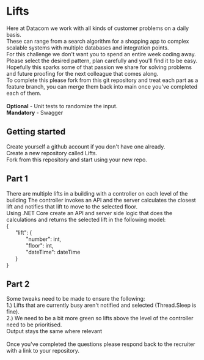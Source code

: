 # Lifts
Here at Datacom we work with all kinds of customer problems on a daily basis. 
<br />
These can range from a search algorithm for a shopping app to complex scalable systems with multiple databases and integration points. 
<br />
For this challenge we don't want you to spend an entire week coding away. Please select the desired pattern, plan carefully and you'll find it to be easy.
<br />
Hopefully this sparks some of that passion we share for solving problems and future proofing for the next colleague that comes along. 
<br />
To complete this please fork from this git repository and treat each part as a feature branch, you can merge them back into main once you've completed each of them. 
<br />
<br />
<b>Optional</b> - Unit tests to randomize the input.
<br />
<b>Mandatory</b> - Swagger

## Getting started
Create yourself a github account if you don't have one already. 
<br />
Create a new repository called Lifts.
<br />
Fork from this repository and start using your new repo.

## Part 1
There are multiple lifts in a building with a controller on each level of the building
The controller invokes an API and the server calculates the closest lift and notifies that lift to move to the selected floor.  
Using .NET Core create an API and server side logic that does the calculations and returns the selected lift in the following model:
<br />
{
    <br />
    &nbsp;&nbsp;&nbsp;&nbsp;&nbsp;&nbsp;"lift": {
        <br />
    &nbsp;&nbsp;&nbsp;&nbsp;&nbsp;&nbsp;&nbsp;&nbsp;&nbsp;&nbsp;&nbsp;&nbsp;    "number": int,
        <br />
    &nbsp;&nbsp;&nbsp;&nbsp;&nbsp;&nbsp;&nbsp;&nbsp;&nbsp;&nbsp;&nbsp;&nbsp;    "floor": int,
        <br />
    &nbsp;&nbsp;&nbsp;&nbsp;&nbsp;&nbsp;&nbsp;&nbsp;&nbsp;&nbsp;&nbsp;&nbsp;    "dateTime": dateTime
        <br />
    &nbsp;&nbsp;&nbsp;&nbsp;&nbsp;&nbsp;}
    <br />
}

## Part 2
Some tweaks need to be made to ensure the following:
<br />
1.) Lifts that are currently busy aren't notified and selected (Thread.Sleep is fine).
<br />
2.)  We need to be a bit more green so lifts above the level of the controller need to be prioritised.
<br />
Output stays the same where relevant
<br />
<br />
Once you've completed the questions please respond back to the recruiter with a link to your repository.


